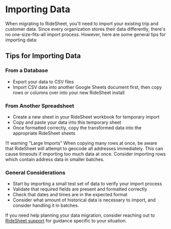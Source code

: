 # Importing Data

When migrating to RideSheet, you'll need to import your existing trip and customer data. Since every organization stores their data differently, there's no one-size-fits-all import process. However, here are some general tips for importing data:

## Tips for Importing Data

### From a Database
- Export your data to CSV files
- Import CSV data into another Google Sheets document first, then copy rows or columns over into your new RideSheet install

### From Another Spreadsheet
- Create a new sheet in your RideSheet workbook for temporary import
- Copy and paste your data into this temporary sheet
- Once formatted correctly, copy the transformed data into the appropriate RideSheet sheets

!!! warning "Large Imports"
    When copying many rows at once, be aware that RideSheet will attempt to geocode all addresses immediately. This can cause timeouts if importing too much data at once. Consider importing rows which contain address data in smaller batches.

### General Considerations
- Start by importing a small test set of data to verify your import process
- Validate that required fields are present and formatted correctly
- Check that dates and times are in the expected format
- Consider what amount of historical data is necessary to import, and consider handling it in batches.

If you need help planning your data migration, consider reaching out to [RideSheet support](../user-guide/getting-help.md) for guidance specific to your situation.
